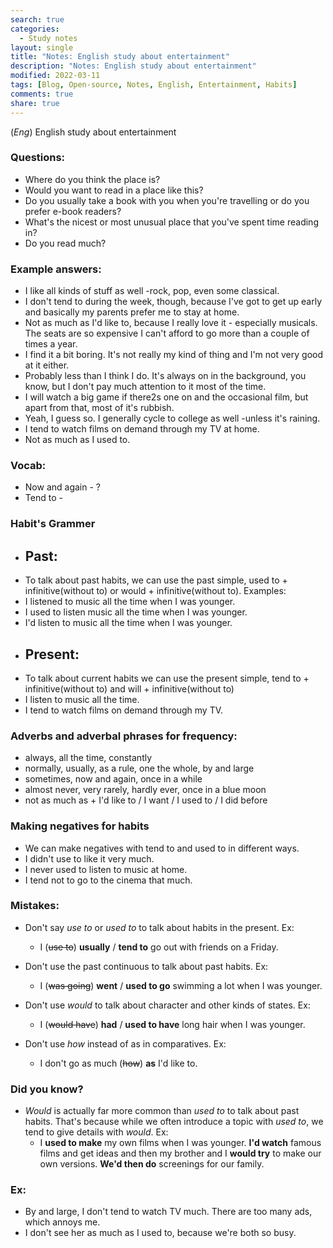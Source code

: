 ```yaml
---
search: true
categories: 
  - Study notes
layout: single
title: "Notes: English study about entertainment"
description: "Notes: English study about entertainment"
modified: 2022-03-11
tags: [Blog, Open-source, Notes, English, Entertainment, Habits]
comments: true
share: true
---
```

(*Eng*) English study about entertainment

### Questions:
-   Where do you think the place is? 
-   Would you want to read in a place like this? 
-   Do you usually take a book with you when you're travelling or do you prefer e-book readers?
-   What's the nicest or most unusual place that you've spent time reading in?
-   Do you read much?


### Example answers:
-   I like all kinds of stuff as well -rock, pop, even some classical.
-   I don't tend to during the week, though, because I've got to get up early and basically my parents prefer me to stay at home.
-   Not as much as I'd like to, because I really love it - especially musicals. The seats are so expensive I can't afford to go more than a couple  of times a year.
-   I find it a bit boring. It's not really my kind of thing and I'm not very good at it either.
-   Probably less than I think I do. It's always on in the background, you know, but I don't pay much attention to it most of the time.
-   I will watch a big game if there2s one on and the occasional film, but apart from that, most of it's rubbish.
-   Yeah, I guess so. I generally cycle to college as well -unless it's raining.
-   I tend to watch films on demand through my TV at home.
-   Not as much as I used to.


### Vocab:
-   Now and again   -   ?
-   Tend to     -


### Habit's Grammer
-   ## Past:
-   To talk about past habits, we can use the past simple, used to + infinitive(without to) or would + infinitive(without to). Examples:
-   I listened to music all the time when I was younger.
-   I used to listen music all the time when I was younger.
-   I'd listen to music all the time when I was younger.
-   ## Present:
-   To talk about current habits we can use the present simple, tend to + infinitive(without to) and will + infinitive(without to)
-   I listen to music all the time.
-   I tend to watch films on demand through my TV.


### Adverbs and adverbal phrases for frequency:
-   always, all the time, constantly
-   normally, usually, as a rule, one the whole, by and large
-   sometimes, now and again, once in a while
-   almost never, very rarely, hardly ever, once in a blue moon
-   not as much as  + I'd like to / I want / I used to / I did before

### Making negatives for habits
-   We can make negatives with tend to and used to in different ways.
-   I didn't use to like it very much.
-   I never used to listen to music at home.
-   I tend not to go to the cinema that much.

### Mistakes:
-   Don't say *use to* or *used to* to talk about habits in the present. Ex:
    -   I (~~use to~~) **usually** / **tend to** go out with friends on a Friday.

-   Don't use the past continuous to talk about past habits. Ex:
    -   I (~~was going~~) **went** / **used to go** swimming a lot when I was younger.

-   Don't use *would* to talk about character and other kinds of states. Ex:
    -   I (~~would have~~) **had** / **used to have** long hair when I was younger.

-   Don't use *how* instead of as in comparatives. Ex:
    -   I don't go as much (~~how~~) **as** I'd like to.

### Did you know?
-   *Would* is actually far more common than *used to* to talk about past habits. That's because while we often introduce a topic with *used to*, we tend to give details with *would*. Ex:
    -   I **used to make** my own films when I was younger. **I'd watch** famous films and get ideas and then my brother and I **would try** to make our own versions. **We'd then do** screenings for our family. 

### Ex:
-  By and large, I don't tend to watch TV much. There are too many ads, which annoys me.
-   I don't see her as much as I used to, because we're both so busy.
